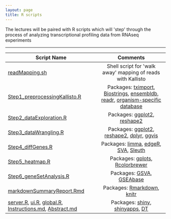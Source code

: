 ```yaml
---
layout: page
title: R scripts
---
```


The lectures will be paired with R scripts which will 'step' through the process of analyzing transcriptional profiling data from RNAseq experiments

----

|	Script Name	|	Comments	|
|---------|:-----------:|
[readMapping.sh](http://transcriptomicsworkshop.github.io/Code/files/readMapping.sh) 	|	Shell script for 'walk away' mapping of reads with Kallisto
[Step1_preprocessingKallisto.R](http://transcriptomicsworkshop.github.io/Code/files/Step1_preprocessingKallisto.R) 	|	Packages: [tximport](http://bioconductor.org/packages/release/bioc/html/tximport.html), [Biostrings](https://bioconductor.org/packages/release/bioc/html/Biostrings.html), [ensembldb](https://bioconductor.org/packages/release/bioc/html/ensembldb.html), [readr](https://cran.r-project.org/web/packages/readr/README.html), [organism-specific database](https://www.bioconductor.org/packages/release/BiocViews.html#___AnnotationData)
[Step2_dataExploration.R](http://transcriptomicsworkshop.github.io/Code/files/Step2_dataExploration.R) 	|	Packages: [ggplot2](http://ggplot2.org/), [reshape2](http://had.co.nz/reshape/)
[Step3_dataWrangling.R](http://transcriptomicsworkshop.github.io/Code/files/Step3_dataWrangling.R) 	|	Packages: [ggplot2](http://ggplot2.org/), [reshape2](http://had.co.nz/reshape/), [dplyr](http://genomicsclass.github.io/book/pages/dplyr_tutorial.html), [ggvis](http://ggvis.rstudio.com/)
[Step4_diffGenes.R](http://transcriptomicsworkshop.github.io/Code/files/Step4_diffGenes.R) 	|	Packages: [limma](https://bioconductor.org/packages/release/bioc/html/limma.html), [edgeR](https://bioconductor.org/packages/release/bioc/html/edgeR.html), [SVA](https://bioconductor.org/packages/release/bioc/html/sva.html), [Sleuth](http://pachterlab.github.io/sleuth/)
[Step5_heatmap.R](http://transcriptomicsworkshop.github.io/Code/files/Step5_heatmap.R) 	|	Packages: [gplots](https://cran.r-project.org/web/packages/gplots/index.html), [Rcolorbrewer](http://earlglynn.github.io/RNotes/package/RColorBrewer/index.html)
[Step6_geneSetAnalysis.R](http://transcriptomicsworkshop.github.io/Code/files/Step6_geneSetAnalysis.R) 	|	Packages: [GSVA](http://bioconductor.org/packages/release/bioc/vignettes/GSVA/inst/doc/GSVA.pdf), [GSEAbase](http://bioconductor.org/packages/release/bioc/html/GSEABase.html)
[markdownSummaryReport.Rmd](http://transcriptomicsworkshop.github.io/Code/files/markdownSummaryReport.Rmd) 	|	Packages: [Rmarkdown](http://rmarkdown.rstudio.com/), [knitr](http://yihui.name/knitr/)
[server.R](http://transcriptomicsworkshop.github.io/Code/files/server.R), [ui.R](http://transcriptomicsworkshop.github.io/Code/files/ui.R), [global.R](http://transcriptomicsworkshop.github.io/Code/files/global.R), [Instructions.md](http://transcriptomicsworkshop.github.io/Code/files/Instructions.md), [Abstract.md](http://transcriptomicsworkshop.github.io/Code/files/Abstract.md)	|	Packages: [shiny](http://shiny.rstudio.com/), [shinyapps](https://www.shinyapps.io/), [DT](https://rstudio.github.io/DT/)
